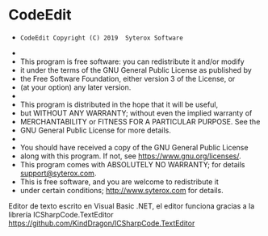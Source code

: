 # CodeEdit


*	  CodeEdit Copyright (C) 2019  Syterox Software
*
*   This program is free software: you can redistribute it and/or modify
*   it under the terms of the GNU General Public License as published by
*   the Free Software Foundation, either version 3 of the License, or
*   (at your option) any later version.
*
*   This program is distributed in the hope that it will be useful,
*   but WITHOUT ANY WARRANTY; without even the implied warranty of
*   MERCHANTABILITY or FITNESS FOR A PARTICULAR PURPOSE.  See the
*   GNU General Public License for more details.
*
*   You should have received a copy of the GNU General Public License
*   along with this program.  If not, see <https://www.gnu.org/licenses/>.
*   This program comes with ABSOLUTELY NO WARRANTY; for details support@syterox.com.
*   This is free software, and you are welcome to redistribute it
*   under certain conditions; http://www.syterox.com for details.


Editor de texto escrito en Visual Basic .NET, el editor funciona gracias a la librería ICSharpCode.TextEditor https://github.com/KindDragon/ICSharpCode.TextEditor
